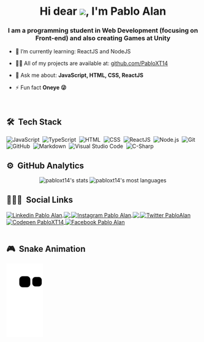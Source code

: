 <!-- ===== APRESENTATION ===== -->
<h1 align="center">Hi dear <img src="https://raw.githubusercontent.com/kaueMarques/kaueMarques/master/hi.gif" width="30px">, I'm Pablo Alan</h1>
<h3 align="center">I am a programming student in Web Development (focusing on Front-end) and also creating Games at Unity</h3>

- 🔭 I’m currently learning: ReactJS and NodeJS

- 👨‍💻 All of my projects are available at: [github.com/PabloXT14](https://github.com/PabloXT14)

- 💬 Ask me about: **JavaScript, HTML, CSS, ReactJS**

- ⚡ Fun fact **Oneye 😜**
<br/>

## 🛠 &nbsp;Tech Stack

<!-- ===== ICONS PROGRAME LANGUAGES ===== --> 
<p align="left"> 
<!--   <img align="center" alt="Pablo-JS" width="40" src="https://raw.githubusercontent.com/devicons/devicon/master/icons/javascript/javascript-plain.svg">
  <img align="center" alt="Pablo-TS" width="40" src="https://www.vectorlogo.zone/logos/typescriptlang/typescriptlang-icon.svg">
  <img align="center" alt="Pablo-ReactJS" width="40" src="https://www.vectorlogo.zone/logos/reactjs/reactjs-icon.svg"> 
  <img align="center" alt="Pablo-HTML" width="40" src="https://www.vectorlogo.zone/logos/w3_html5/w3_html5-icon.svg">
  <img align="center" alt="Pablo-CSS" width="40" src="https://www.vectorlogo.zone/logos/w3_css/w3_css-icon.svg">
  <img align="center" alt="Pablo-Node" width="40" src="https://www.vectorlogo.zone/logos/nodejs/nodejs-icon.svg">
  <img align="center" alt="Pablo-Csharp" width="40" src="https://raw.githubusercontent.com/devicons/devicon/master/icons/csharp/csharp-original.svg"> -->
  
  ![JavaScript](https://img.shields.io/badge/-JavaScript-05122A?style=for-the-badge&logo=javascript)&nbsp;
  ![TypeScript](https://img.shields.io/badge/-TypeScript-05122A?style=for-the-badge&logo=typescript)&nbsp;
  ![HTML](https://img.shields.io/badge/-HTML-05122A?style=for-the-badge&logo=HTML5)&nbsp;
  ![CSS](https://img.shields.io/badge/-CSS-05122A?style=for-the-badge&logo=CSS3&logoColor=1572B6)&nbsp;
  ![ReactJS](https://img.shields.io/badge/-React-05122A?style=for-the-badge&logo=react)&nbsp;
  ![Node.js](https://img.shields.io/badge/-Node.js-05122A?style=for-the-badge&logo=node.js)&nbsp;
  ![Git](https://img.shields.io/badge/-Git-05122A?style=for-the-badge&logo=git)&nbsp;
  ![GitHub](https://img.shields.io/badge/-GitHub-05122A?style=for-the-badge&logo=github)&nbsp;
  ![Markdown](https://img.shields.io/badge/-Markdown-05122A?style=for-the-badge&logo=markdown)&nbsp;
  ![Visual Studio Code](https://img.shields.io/badge/-Visual%20Studio%20Code-05122A?style=for-the-badge&logo=visual-studio-code&logoColor=007ACC)&nbsp;
  ![C-Sharp](https://img.shields.io/badge/-CSharp-05122A?style=for-the-badge&logo=csharp)&nbsp;
</p>


## ⚙️ &nbsp;GitHub Analytics

<!-- ===== PROFILE GITHUB DETAILS ===== -->
<div align="center" >
  <!--  QUADRO DE STATUS DE COMMIT... -->
  <!-- Tema mais escuro -->
  <!--   <img height="190" src="https://github-readme-stats.vercel.app/api?username=pabloxt14&show_icons=true&theme=radical&bg_color=30,0d0d0d,191919&title_color=fff&text_color=fff&icon_color=79ff97" /> -->
  <!-- Tema +ou- escuro -->
  <img height="190" src="https://github-readme-stats.vercel.app/api?username=pabloxt14&show_icons=true&theme=vision-friendly-dark" alt="pabloxt14's stats"/>
  
  <!--  QUADRO COM PORCENTAGEM DAS LINGUAGENS DE PROGRAMAÇÃO -->
  <!-- Tema mais escuro -->
  <!-- <img height="190" src="https://github-readme-stats.vercel.app/api/top-langs/?username=pabloxt14&layout=compact&langs_count=7&theme=radical&bg_color=30,0d0d0d,191919&title_color=fff&text_color=fff&icon_color=79ff97" /> -->
  <!-- Tema +ou- escuro -->
  <img height="190" src="https://github-readme-stats.vercel.app/api/top-langs/?username=pabloxt14&layout=compact&langs_count=7&theme=vision-friendly-dark" alt="pabloxt14's most languages"/>
</div>


## 👨🏽‍🦲 &nbsp;Social Links

<!-- ===== LINKS CONTACT ===== -->
<div>
  <a href="https://www.linkedin.com/in/pabloalan/" target="_blank">
    <img align="center" src="https://img.shields.io/badge/LinkedIn-%230077B5?style=for-the-badge&logo=linkedin&logoColor=white" alt="Linkedin Pablo Alan" />
  </a>
  <a href="mailto:pabloxt14@gmail.com" target="_blank">
    <img align="center" src="https://img.shields.io/badge/Gmail-FF0000?style=for-the-badge&logo=gmail&logoColor=white" />
  </a>
  <a href="https://instagram.com/pabloalan3" target="_blank">
    <img align="center" src="https://img.shields.io/badge/Instagram-%23E4405F?style=for-the-badge&logo=instagram&logoColor=white" alt="Instagram Pablo Alan"/>
  </a>
  <a href="https://bityli.com/E8F8l">
    <img align="center" src="https://img.shields.io/badge/Whatsapp-brightgreen?style=for-the-badge&logo=whatsapp&logoColor=white"/>
  </a>
  <a href="https://twitter.com/PabloAl73579607" target="_blank">
    <img align="center" src="https://img.shields.io/badge/Twitter-1DA1F2?style=for-the-badge&logo=twitter&logoColor=white" alt="Twitter PabloAlan" />
  </a>  
  <a href="https://codepen.io/PabloXT14" target="_blank">
    <img align="center" src="https://img.shields.io/badge/Codepen-000000?style=for-the-badge&logo=codepen&logoColor=white" alt="Codepen PabloXT14" />
  </a>
  <a href="https://fb.com/pablo.alan.336" target="_blank">
    <img align="center" src="https://img.shields.io/badge/Facebook-4267B2?style=for-the-badge&logo=facebook&logoColor=white" alt="Facebook Pablo Alan" />
  </a>  
</div>

<br/>

## 🎮 &nbsp;Snake Animation

<!-- ===== ANIMAÇÃO DA COBRINHA ===== -->
![Snake animation](https://github.com/PabloXT14/PabloXT14/blob/output/github-contribution-grid-snake.svg)

